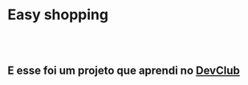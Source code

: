 <h1>Easy shopping</h1>
<br>
<br>
<h2>E esse foi um projeto que aprendi no <a href="https://aulas.devclub.com.br/m/courses">DevClub</a></h2>
